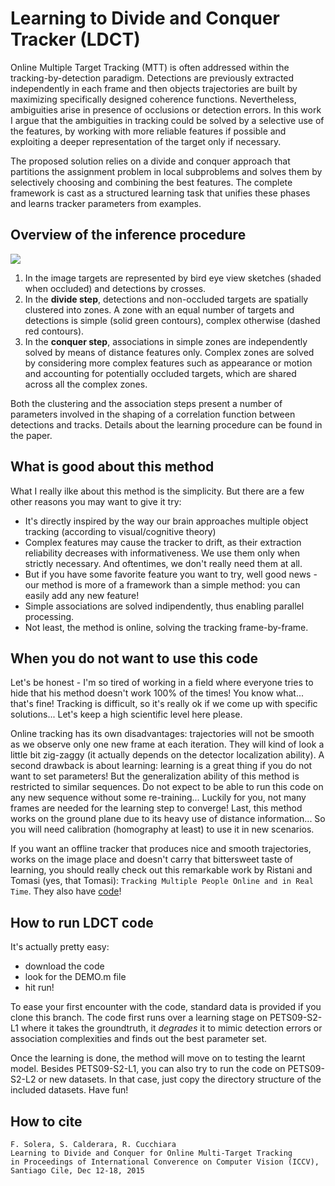 # Learning to Divide and Conquer Tracker (LDCT)
Online Multiple Target Tracking (MTT) is often addressed within the tracking-by-detection paradigm. Detections are previously extracted independently in each frame and then objects trajectories are built by maximizing specifically designed coherence functions. Nevertheless, ambiguities arise in presence of occlusions or detection errors. In this work I argue that the ambiguities in tracking could be solved by a selective use of the features, by working with more reliable features if possible and exploiting a deeper representation of the target only if necessary.

The proposed solution relies on a divide and conquer approach that partitions the assignment problem in local subproblems and solves them by selectively choosing and combining the best features. The complete framework is cast as a structured learning task that unifies these phases and learns tracker parameters from examples.

## Overview of the inference procedure
![](http://www.francescosolera.com/images/github/ICCV_2015_github.png)

1. In the image targets are represented by bird eye view sketches (shaded when occluded)
and detections by crosses.
2. In the **divide step**, detections and non-occluded targets are spatially clustered into zones. A zone with an equal
number of targets and detections is simple (solid green contours), complex otherwise (dashed red contours).
3. In the **conquer step**, associations in simple zones are independently solved by means of distance features only. Complex zones are solved by considering more complex features such as appearance or motion and accounting for potentially occluded targets, which are shared across all the complex zones.

Both the clustering and the association steps present a number of parameters involved in the shaping of a correlation function between detections and tracks. Details about the learning procedure can be found in the paper.

## What is good about this method
What I really ilke about this method is the simplicity. But there are a few other reasons you may want to give it try:
- It's directly inspired by the way our brain approaches multiple object tracking (according to visual/cognitive theory)
- Complex features may cause the tracker to drift, as their extraction reliability decreases with informativeness. We use them only when strictly necessary. And oftentimes, we don't really need them at all.
- But if you have some favorite feature you want to try, well good news - our method is more of a framework than a simple method: you can easily add any new feature!
- Simple associations are solved indipendently, thus enabling parallel processing.
- Not least, the method is online, solving the tracking frame-by-frame.

## When you do not want to use this code
Let's be honest - I'm so tired of working in a field where everyone tries to hide that his method doesn't work 100% of the times! You know what... that's fine! Tracking is difficult, so it's really ok if we come up with specific solutions... Let's keep a high scientific level here please.

Online tracking has its own disadvantages: trajectories will not be smooth as we observe only one new frame at each iteration. They will kind of look a little bit zig-zaggy (it actually depends on the detector localization ability). A second drawback is about learning: learning is a great thing if you do not want to set parameters! But the generalization ability of this method is restricted to similar sequences. Do not expect to be able to run this code on any new sequence without some re-training... Luckily for you, not many frames are needed for the learning step to converge! Last, this method works on the ground plane due to its heavy use of distance information... So you will need calibration (homography at least) to use it in new scenarios.

If you want an offline tracker that produces nice and smooth trajectories, works on the image place and doesn't carry that bittersweet taste of learning, you should really check out this remarkable work by Ristani and Tomasi (yes, that Tomasi): `Tracking Multiple People Online and in Real Time`. They also have [code](http://www.cs.duke.edu/~ristani/bip_tracker.html)!

## How to run LDCT code
It's actually pretty easy:
- download the code
- look for the DEMO.m file
- hit run!

To ease your first encounter with the code, standard data is provided if you clone this branch. The code first runs over a learning stage on PETS09-S2-L1 where it takes the groundtruth, it *degrades* it to mimic detection errors or association complexities and finds out the best parameter set.

Once the learning is done, the method will move on to testing the learnt model. Besides PETS09-S2-L1, you can also try to run the code on PETS09-S2-L2 or new datasets. In that case, just copy the directory structure of the included datasets. Have fun!



## How to cite
```
F. Solera, S. Calderara, R. Cucchiara
Learning to Divide and Conquer for Online Multi-Target Tracking
in Proceedings of International Converence on Computer Vision (ICCV), Santiago Cile, Dec 12-18, 2015
```
